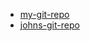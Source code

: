 - [my-git-repo](https://bitbucket.org/muhammedalikocabey/my-git-repo/src/master/)
- [johns-git-repo](https://bitbucket.org/muhammedalikocabey/jonhs-repo/src/pink-page/)